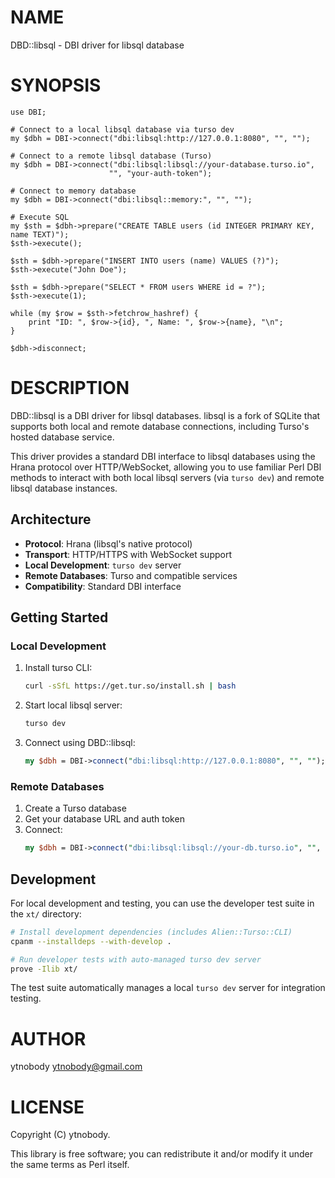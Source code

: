 
# NAME

DBD::libsql - DBI driver for libsql database

# SYNOPSIS

    use DBI;
    
    # Connect to a local libsql database via turso dev
    my $dbh = DBI->connect("dbi:libsql:http://127.0.0.1:8080", "", "");
    
    # Connect to a remote libsql database (Turso)
    my $dbh = DBI->connect("dbi:libsql:libsql://your-database.turso.io", 
                          "", "your-auth-token");
    
    # Connect to memory database
    my $dbh = DBI->connect("dbi:libsql::memory:", "", "");
    
    # Execute SQL
    my $sth = $dbh->prepare("CREATE TABLE users (id INTEGER PRIMARY KEY, name TEXT)");
    $sth->execute();
    
    $sth = $dbh->prepare("INSERT INTO users (name) VALUES (?)");
    $sth->execute("John Doe");
    
    $sth = $dbh->prepare("SELECT * FROM users WHERE id = ?");
    $sth->execute(1);
    
    while (my $row = $sth->fetchrow_hashref) {
        print "ID: ", $row->{id}, ", Name: ", $row->{name}, "\n";
    }
    
    $dbh->disconnect;

# DESCRIPTION

DBD::libsql is a DBI driver for libsql databases. libsql is a fork of SQLite that 
supports both local and remote database connections, including Turso's hosted 
database service.

This driver provides a standard DBI interface to libsql databases using the Hrana 
protocol over HTTP/WebSocket, allowing you to use familiar Perl DBI methods to 
interact with both local libsql servers (via `turso dev`) and remote libsql 
database instances.

## Architecture

- **Protocol**: Hrana (libsql's native protocol)
- **Transport**: HTTP/HTTPS with WebSocket support
- **Local Development**: `turso dev` server
- **Remote Databases**: Turso and compatible services
- **Compatibility**: Standard DBI interface

## Getting Started

### Local Development

1. Install turso CLI:
   ```bash
   curl -sSfL https://get.tur.so/install.sh | bash
   ```

2. Start local libsql server:
   ```bash
   turso dev
   ```

3. Connect using DBD::libsql:
   ```perl
   my $dbh = DBI->connect("dbi:libsql:http://127.0.0.1:8080", "", "");
   ```

### Remote Databases

1. Create a Turso database
2. Get your database URL and auth token
3. Connect:
   ```perl
   my $dbh = DBI->connect("dbi:libsql:libsql://your-db.turso.io", "", "your-token");
   ```

## Development

For local development and testing, you can use the developer test suite in the `xt/` directory:

```bash
# Install development dependencies (includes Alien::Turso::CLI)
cpanm --installdeps --with-develop .

# Run developer tests with auto-managed turso dev server
prove -Ilib xt/
```

The test suite automatically manages a local `turso dev` server for integration testing.

# AUTHOR

ytnobody <ytnobody@gmail.com>

# LICENSE

Copyright (C) ytnobody.

This library is free software; you can redistribute it and/or modify
it under the same terms as Perl itself.
